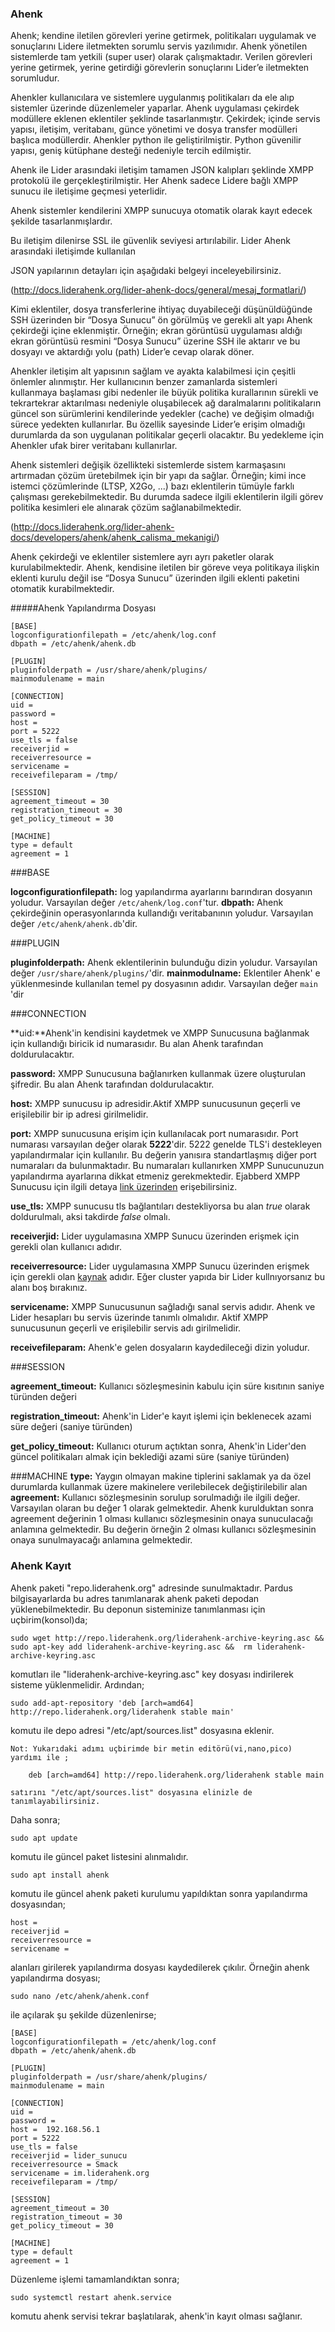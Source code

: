 ### Ahenk

Ahenk; kendine iletilen görevleri yerine getirmek, politikaları uygulamak ve sonuçlarını Lidere iletmekten sorumlu servis yazılımıdır. Ahenk yönetilen sistemlerde tam yetkili (super user) olarak çalışmaktadır. Verilen görevleri yerine getirmek, yerine getirdiği görevlerin sonuçlarını Lider’e iletmekten sorumludur.

Ahenkler  kullanıcılara  ve  sistemlere  uygulanmış  politikaları  da  ele  alıp  sistemler  üzerinde düzenlemeler  yaparlar.  Ahenk  uygulaması  çekirdek  modüllere  eklenen  eklentiler  şeklinde tasarlanmıştır. Çekirdek; içinde servis yapısı, iletişim, veritabanı, günce yönetimi ve dosya transfer modülleri  başlıca  modüllerdir. Ahenkler python ile geliştirilmiştir. Python güvenilir yapısı,  geniş kütüphane desteği nedeniyle tercih edilmiştir.

Ahenk  ile  Lider  arasındaki  iletişim  tamamen  JSON  kalıpları  şeklinde  XMPP  protokolü  ile gerçekleştirilmiştir.  Her Ahenk  sadece  Lidere  bağlı  XMPP  sunucu  ile  iletişime  geçmesi  yeterlidir.

Ahenk sistemler kendilerini XMPP sunucuya otomatik olarak kayıt edecek  şekilde tasarlanmışlardır.

Bu iletişim dilenirse SSL ile güvenlik seviyesi artırılabilir. Lider Ahenk arasındaki iletişimde kullanılan

JSON yapılarının detayları için aşağıdaki belgeyi inceleyebilirsiniz.

(http://docs.liderahenk.org/lider-ahenk-docs/general/mesaj_formatlari/)

Kimi  eklentiler, dosya transferlerine ihtiyaç duyabileceği düşünüldüğünde SSH üzerinden bir “Dosya Sunucu” ön görülmüş ve gerekli alt yapı Ahenk çekirdeği içine eklenmiştir. Örneğin; ekran görüntüsü uygulaması aldığı ekran görüntüsü resmini “Dosya Sunucu” üzerine SSH ile aktarır ve bu dosyayı ve aktardığı yolu (path) Lider’e cevap olarak döner.

Ahenkler  iletişim  alt  yapısının  sağlam  ve  ayakta  kalabilmesi  için  çeşitli  önlemler  alınmıştır.  Her kullanıcının  benzer  zamanlarda  sistemleri  kullanmaya  başlaması  gibi  nedenler  ile  büyük    politika kurallarının sürekli ve tekrartekrar aktarılması nedeniyle oluşabilecek ağ daralmalarını politikaların güncel  son  sürümlerini  kendilerinde  yedekler  (cache)  ve  değişim  olmadığı  sürece  yedekten kullanırlar.  Bu  özellik  sayesinde  Lider’e  erişim  olmadığı  durumlarda  da  son  uygulanan  politikalar geçerli olacaktır. Bu yedekleme için Ahenkler ufak birer veritabanı kullanırlar.

Ahenk sistemleri değişik özellikteki sistemlerde sistem karmaşasını artırmadan çözüm üretebilmek için bir yapı da sağlar. Örneğin; kimi ince istemci çözümlerinde (LTSP, X2Go, ...) bazı eklentilerin tümüyle farklı çalışması gerekebilmektedir. Bu durumda sadece ilgili eklentilerin ilgili görev politika kesimleri ele alınarak çözüm sağlanabilmektedir.

(http://docs.liderahenk.org/lider-ahenk-docs/developers/ahenk/ahenk_calisma_mekanigi/)

Ahenk çekirdeği ve eklentiler sistemlere ayrı ayrı paketler olarak kurulabilmektedir. Ahenk, kendisine iletilen bir göreve veya politikaya ilişkin eklenti kurulu değil ise “Dosya  Sunucu” üzerinden ilgili eklenti paketini otomatik kurabilmektedir.


#####Ahenk Yapılandırma Dosyası
    
    [BASE]
    logconfigurationfilepath = /etc/ahenk/log.conf
    dbpath = /etc/ahenk/ahenk.db

    [PLUGIN]
    pluginfolderpath = /usr/share/ahenk/plugins/
    mainmodulename = main

    [CONNECTION]
    uid = 
    password = 
    host = 
    port = 5222
    use_tls = false
    receiverjid = 
    receiverresource =
    servicename = 
    receivefileparam = /tmp/

    [SESSION]
    agreement_timeout = 30
    registration_timeout = 30
    get_policy_timeout = 30

    [MACHINE]
    type = default
    agreement = 1 
    
###BASE

**logconfigurationfilepath:**  log yapılandırma ayarlarını barındıran dosyanın yoludur. Varsayılan değer `/etc/ahenk/log.conf`'tur.
**dbpath:** Ahenk çekirdeğinin operasyonlarında kullandığı veritabanının yoludur. Varsayılan değer `/etc/ahenk/ahenk.db`'dir.

###PLUGIN

**pluginfolderpath:** Ahenk eklentilerinin bulunduğu dizin yoludur. Varsayılan değer `/usr/share/ahenk/plugins/`'dir.
**mainmodulname:** Eklentiler Ahenk' e yüklenmesinde kullanılan temel py dosyasının adıdır. Varsayılan değer `main` 'dir

###CONNECTION

**uid:**Ahenk'in kendisini kaydetmek ve XMPP Sunucusuna bağlanmak için kullandığı biricik id numarasıdır. Bu alan Ahenk tarafından doldurulacaktır.

**password:** XMPP Sunucusuna bağlanırken kullanmak üzere oluşturulan şifredir. Bu alan Ahenk tarafından doldurulacaktır.

**host:** XMPP sunucusu ip adresidir.Aktif XMPP sunucusunun geçerli ve erişilebilir bir ip adresi girilmelidir.

**port:** XMPP sunucusuna erişim için kullanılacak port numarasıdır. Port numarası varsayılan değer olarak **5222**'dir. 5222 genelde TLS'i destekleyen yapılandırmalar için  kullanılır. Bu değerin yanısıra standartlaşmış diğer port numaraları da bulunmaktadır. Bu numaraları kullanırken XMPP Sunucunuzun yapılandırma ayarlarına dikkat etmeniz gerekmektedir. Ejabberd XMPP Sunucusu için  ilgili detaya [link üzerinden](https://docs.ejabberd.im/admin/guide/security/) erişebilirsiniz.

**use_tls:** XMPP sunucusu tls bağlantıları destekliyorsa bu alan *true* olarak doldurulmalı, aksi takdirde *false* olmalı.

**receiverjid:** Lider uygulamasına XMPP Sunucu üzerinden erişmek için gerekli olan kullanıcı adıdır.

**receiverresource:** Lider uygulamasına XMPP Sunucu üzerinden erişmek için gerekli olan [kaynak](https://wiki.xmpp.org/web/Jabber_Resources) adıdır. Eğer cluster yapıda bir Lider kullnıyorsanız bu alanı boş bırakınız.

**servicename:** XMPP Sunucusunun sağladığı sanal servis adıdır. Ahenk ve Lider hesapları bu servis üzerinde tanımlı olmalıdır. Aktif XMPP sunucusunun geçerli ve erişilebilir servis adı girilmelidir.

**receivefileparam:** Ahenk'e gelen dosyaların kaydedileceği dizin yoludur.

###SESSION

**agreement_timeout:** Kullanıcı sözleşmesinin kabulu için süre kısıtının saniye türünden değeri 

**registration_timeout:** Ahenk'in Lider'e kayıt işlemi için beklenecek azami süre değeri (saniye türünden)

**get_policy_timeout:** Kullanıcı oturum açtıktan sonra, Ahenk'in Lider'den güncel politikaları almak için beklediği azami süre (saniye türünden)

###MACHINE
**type:** Yaygın olmayan makine tiplerini saklamak ya da özel durumlarda kullanmak üzere makinelere verilebilecek değiştirilebilir alan
**agreement:**  Kullanıcı sözleşmesinin sorulup sorulmadığı ile ilgili değer. Varsayılan olaran bu değer 1 olarak gelmektedir. Ahenk kurulduktan sonra agreement değerinin 1 olması kullanıcı sözleşmesinin onaya sunuculacağı anlamına gelmektedir. Bu değerin örneğin 2 olması kullanıcı sözleşmesinin onaya sunulmayacağı anlamına gelmektedir.

### Ahenk Kayıt

Ahenk paketi "repo.liderahenk.org" adresinde sunulmaktadır. Pardus bilgisayarlarda bu adres tanımlanarak ahenk paketi depodan yüklenebilmektedir. Bu deponun sisteminize tanımlanması için uçbirim(konsol)da;

	sudo wget http://repo.liderahenk.org/liderahenk-archive-keyring.asc && sudo apt-key add liderahenk-archive-keyring.asc &&  rm liderahenk-archive-keyring.asc

komutları ile "liderahenk-archive-keyring.asc" key dosyası indirilerek sisteme yüklenmelidir. Ardından;

	sudo add-apt-repository 'deb [arch=amd64] http://repo.liderahenk.org/liderahenk stable main'

komutu ile depo adresi "/etc/apt/sources.list" dosyasına eklenir. 

```
Not: Yukarıdaki adımı uçbirimde bir metin editörü(vi,nano,pico) yardımı ile ;

	deb [arch=amd64] http://repo.liderahenk.org/liderahenk stable main

satırını "/etc/apt/sources.list" dosyasına elinizle de tanımlayabilirsiniz.
``` 

Daha sonra;

	sudo apt update

komutu ile güncel paket listesini alınmalıdır.

	sudo apt install ahenk

komutu ile güncel ahenk paketi kurulumu yapıldıktan sonra yapılandırma dosyasından;

    host = 
    receiverjid = 
    receiverresource = 
    servicename =

alanları girilerek yapılandırma dosyası kaydedilerek çıkılır. Örneğin ahenk yapılandırma dosyası;

	sudo nano /etc/ahenk/ahenk.conf

ile açılarak şu şekilde düzenlenirse;

    [BASE]
    logconfigurationfilepath = /etc/ahenk/log.conf
    dbpath = /etc/ahenk/ahenk.db

    [PLUGIN]
    pluginfolderpath = /usr/share/ahenk/plugins/
    mainmodulename = main

    [CONNECTION]
    uid = 
    password = 
    host =  192.168.56.1
    port = 5222
    use_tls = false
    receiverjid = lider_sunucu
    receiverresource = Smack
    servicename = im.liderahenk.org
    receivefileparam = /tmp/

    [SESSION]
    agreement_timeout = 30
    registration_timeout = 30
    get_policy_timeout = 30

    [MACHINE]
    type = default
    agreement = 1 
    
Düzenleme işlemi tamamlandıktan sonra;

	sudo systemctl restart ahenk.service

komutu ahenk servisi tekrar başlatılarak, ahenk'in kayıt olması sağlanır.


